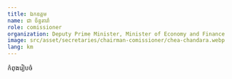 ```yaml
---
title: ឯកឧត្តម
name: ជា ច័ន្ទតារ៉ា
role: comissioner
organization: Deputy Prime Minister, Minister of Economy and Finance
image: src/asset/secretaries/chairman-comissioner/chea-chandara.webp
lang: km
---
```


កំពុងរៀបចំ

